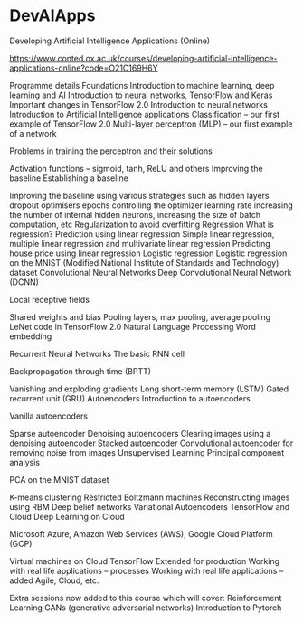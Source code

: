 # DevAIApps
Developing Artificial Intelligence Applications (Online)

https://www.conted.ox.ac.uk/courses/developing-artificial-intelligence-applications-online?code=O21C169H6Y

Programme details
Foundations
Introduction to machine learning, deep learning and AI
Introduction to neural networks, TensorFlow and Keras
Important changes in TensorFlow 2.0
Introduction to neural networks
Introduction to Artificial Intelligence applications
Classification – our first example of TensorFlow 2.0
Multi-layer perceptron (MLP) – our first example of a network

Problems in training the perceptron and their solutions

Activation functions – sigmoid, tanh, ReLU and others
Improving the baseline
Establishing a baseline

Improving the baseline using various strategies such as
hidden layers
dropout
optimisers
epochs
controlling the optimizer learning rate
increasing the number of internal hidden neurons,
increasing the size of batch computation, etc
Regularization to avoid overfitting
Regression
What is regression?
Prediction using linear regression
Simple linear regression, multiple linear regression and multivariate linear regression
Predicting house price using linear regression
Logistic regression
Logistic regression on the MNIST (Modified National Institute of Standards and Technology) dataset
Convolutional Neural Networks
Deep Convolutional Neural Network (DCNN)

Local receptive fields

Shared weights and bias
Pooling layers, max pooling, average pooling
LeNet code in TensorFlow 2.0
Natural Language Processing
Word embedding

Recurrent Neural Networks
The basic RNN cell

Backpropagation through time (BPTT)

Vanishing and exploding gradients
Long short-term memory (LSTM)
Gated recurrent unit (GRU)
Autoencoders
Introduction to autoencoders

Vanilla autoencoders

Sparse autoencoder
Denoising autoencoders
Clearing images using a denoising autoencoder
Stacked autoencoder
Convolutional autoencoder for removing noise from images
Unsupervised Learning
Principal component analysis

PCA on the MNIST dataset

K-means clustering
Restricted Boltzmann machines
Reconstructing images using RBM
Deep belief networks
Variational Autoencoders
TensorFlow and Cloud
Deep Learning on Cloud

Microsoft Azure, Amazon Web Services (AWS), Google Cloud Platform (GCP)

Virtual machines on Cloud
TensorFlow Extended for production
Working with real life applications – processes
Working with real life applications – added Agile, Cloud, etc.

Extra sessions now added to this course which will cover:
Reinforcement Learning
GANs (generative adversarial networks)
Introduction to Pytorch
